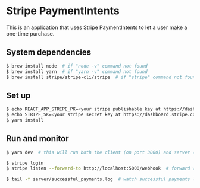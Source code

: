 # Stripe PaymentIntents

This is an application that uses Stripe PaymentIntents to let a user make a one-time purchase.

## System dependencies
```bash
$ brew install node  # if "node -v" command not found
$ brew install yarn  # if "yarn -v" command not found
$ brew install stripe/stripe-cli/stripe  # if "stripe" command not found
```

## Set up
```bash
$ echo REACT_APP_STRIPE_PK=<your stripe publishable key at https://dashboard.stripe.com/apikeys> > .env
$ echo STRIPE_SK=<your stripe secret key at https://dashboard.stripe.com/apikeys> > server/.env
$ yarn install
```

## Run and monitor
```bash
$ yarn dev  # this will run both the client (on port 3000) and server (on port 5000)
```

```bash
$ stripe login
$ stripe listen --forward-to http://localhost:5000/webhook  # forward webhooks from Stripe
```

```bash
$ tail -f server/successful_payments.log  # watch successful payments log
```
